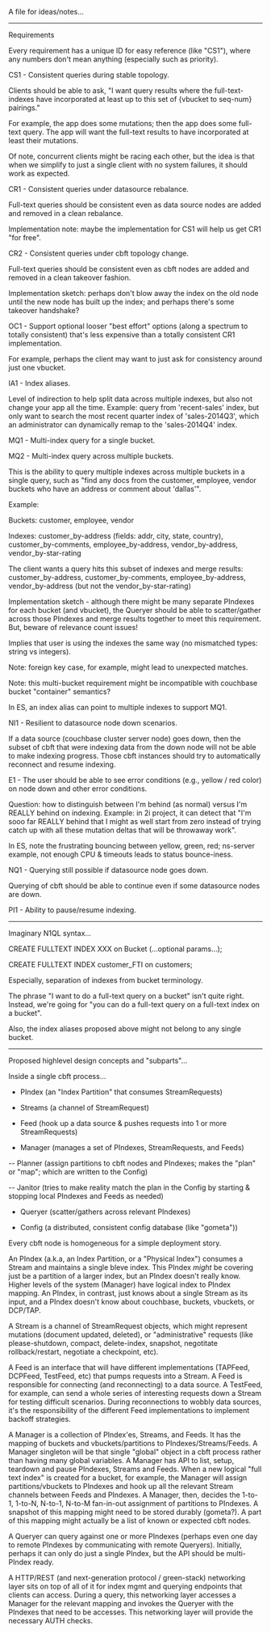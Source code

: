 A file for ideas/notes...

---------------------------------------------
Requirements

Every requirement has a unique ID for easy reference (like "CS1"),
where any numbers don't mean anything (especially such as priority).

CS1 - Consistent queries during stable topology.

Clients should be able to ask, "I want query results where the
full-text-indexes have incorporated at least up to this set of
{vbucket to seq-num} pairings."

For example, the app does some mutations; then the app
does some full-text query.  The app will want the full-text
results to have incorporated at least their mutations.

Of note, concurrent clients might be racing each other,
but the idea is that when we simplify to just a single
client with no system failures, it should work as expected.

CR1 - Consistent queries under datasource rebalance.

Full-text queries should be consistent even as data source nodes are
added and removed in a clean rebalance.

Implementation note: maybe the implementation for CS1 will help us
get CR1 "for free".

CR2 - Consistent queries under cbft topology change.

Full-text queries should be consistent even as cbft nodes are added
and removed in a clean takeover fashion.

Implementation sketch: perhaps don't blow away the index on the old
node until the new node has built up the index; and perhaps there's
some takeover handshake?

OC1 - Support optional looser "best effort" options (along a spectrum
to totally consistent) that's less expensive than a totally consistent
CR1 implementation.

For example, perhaps the client may want to just ask for consistency
around just one vbucket.

IA1 - Index aliases.

Level of indirection to help split data across multiple indexes, but
also not change your app all the time.  Example: query from
'recent-sales' index, but only want to search the most recent quarter
index of 'sales-2014Q3', which an administrator can dynamically remap
to the 'sales-2014Q4' index.

MQ1 - Multi-index query for a single bucket.

MQ2 - Multi-index query across multiple buckets.

This is the ability to query multiple indexes across multiple buckets
in a single query, such as "find any docs from the customer, employee,
vendor buckets who have an address or comment about 'dallas'".

Example:

Buckets: customer, employee, vendor

Indexes: customer_by-address (fields: addr, city, state, country),
         customer_by-comments,
         employee_by-address,
         vendor_by-address,
         vendor_by-star-rating

The client wants a query hits this subset of indexes and merge results:
       customer_by-address,
       customer_by-comments,
       employee_by-address,
       vendor_by-address
       (but not the vendor_by-star-rating)

Implementation sketch - although there might be many separate PIndexes
for each bucket (and vbucket), the Queryer should be able to
scatter/gather across those PIndexes and merge results together to meet
this requirement.  But, beware of relevance count issues!

Implies that user is using the indexes the same way (no mismatched
types: string vs integers).

Note: foreign key case, for example, might lead to unexpected matches.

Note: this multi-bucket requirement might be incompatible with
couchbase bucket "container" semantics?

In ES, an index alias can point to multiple indexes to support MQ1.

NI1 - Resilient to datasource node down scenarios.

If a data source (couchbase cluster server node) goes down, then the
subset of cbft that were indexing data from the down node will not
be able to make indexing progress.  Those cbft instances
should try to automatically reconnect and resume indexing.

E1 - The user should be able to see error conditions (e.g., yellow / red
color) on node down and other error conditions.

Question: how to distinguish between I'm behind (as normal) versus
I'm REALLY behind on indexing.  Example: in 2i project, it can detect
that "I'm sooo far REALLY behind that I might as well start from zero
instead of trying catch up with all these mutation deltas that
will be throwaway work".

In ES, note the frustrating bouncing between yellow, green, red;
ns-server example, not enough CPU & timeouts leads to status
bounce-iness.

NQ1 - Querying still possible if datasource node goes down.

Querying of cbft should be able to continue even if
some datasource nodes are down.

PI1 - Ability to pause/resume indexing.

---------------------------------------------
Imaginary N1QL syntax...

  CREATE FULLTEXT INDEX XXX on Bucket (...optional params...);

  CREATE FULLTEXT INDEX customer_FTI on customers;

Especially, separation of indexes from bucket terminology.

The phrase "I want to do a full-text query on a bucket" isn't quite
right.  Instead, we're going for "you can do a full-text query on a
full-text index on a bucket".

Also, the index aliases proposed above might not belong to any single
bucket.

---------------------------------------------
Proposed highlevel design concepts and "subparts"...

Inside a single cbft process...

- PIndex (an "Index Partition" that consumes StreamRequests)

- Streams (a channel of StreamRequest)

- Feed (hook up a data source & pushes requests
        into 1 or more StreamRequests)

- Manager (manages a set of PIndexes, StreamRequests, and Feeds)

-- Planner (assign partitions to cbft nodes and PIndexes;
            makes the "plan" or "map"; which are written to the Config)

-- Janitor (tries to make reality match the plan in the Config by
            starting & stopping local PIndexes and Feeds as needed)

- Queryer (scatter/gathers across relevant PIndexes)

- Config (a distributed, consistent config database (like "gometa"))

Every cbft node is homogeneous for a simple deployment story.

An PIndex (a.k.a, an Index Partition, or a "Physical Index") consumes
a Stream and maintains a single bleve index.  This PIndex *might* be
covering just be a partition of a larger index, but an PIndex doesn't
really know.  Higher levels of the system (Manager) have logical index
to PIndex mapping.  An PIndex, in contrast, just knows about a single
Stream as its input, and a PIndex doesn't know about couchbase,
buckets, vbuckets, or DCP/TAP.

A Stream is a channel of StreamRequest objects, which might represent
mutations (document updated, deleted), or "administrative" requests
(like please-shutdown, compact, delete-index, snapshot, negotitate
rollback/restart, negotiate a checkpoint, etc).

A Feed is an interface that will have different implementations
(TAPFeed, DCPFeed, TestFeed, etc) that pumps requests into a Stream.
A Feed is responsible for connecting (and reconnecting) to a data
source.  A TestFeed, for example, can send a whole series of
interesting requests down a Stream for testing difficult scenarios.
During reconnections to wobbly data sources, it's the responsibility
of the different Feed implementations to implement backoff strategies.

A Manager is a collection of PIndex'es, Streams, and Feeds.  It has
the mapping of buckets and vbuckets/partitions to
PIndexes/Streams/Feeds.  A Manager singleton will be that single
"global" object in a cbft process rather than having many global
variables.  A Manager has API to list, setup, teardown and pause
PIndexes, Streams and Feeds.  When a new logical "full text index" is
created for a bucket, for example, the Manager will assign
partitions/vbuckets to PIndexes and hook up all the relevant Stream
channels between Feeds and PIndexes.  A Manager, then, decides the
1-to-1, 1-to-N, N-to-1, N-to-M fan-in-out assignment of partitions to
PIndexes.  A snapshot of this mapping might need to be stored durably
(gometa?).  A part of this mapping might actually be a list of known
or expected cbft nodes.

A Queryer can query against one or more PIndexes (perhaps even one day
to remote PIndexes by communicating with remote Queryers).  Initially,
perhaps it can only do just a single PIndex, but the API should be
multi-PIndex ready.

A HTTP/REST (and next-generation protocol / green-stack) networking
layer sits on top of all of it for index mgmt and querying endpoints
that clients can access.  During a query, this networking layer
accesses a Manager for the relevant mapping and invokes the Queryer
with the PIndexes that need to be accesses.  This networking layer will
provide the necessary AUTH checks.

